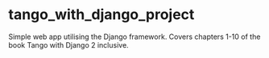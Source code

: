 # tango_with_django_project

Simple web app utilising the Django framework. Covers chapters 1-10 of the book Tango with Django 2 inclusive.
